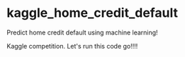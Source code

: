 # kaggle_home_credit_default

Predict home credit default using machine learning!

Kaggle competition. Let's  run this code go!!!!